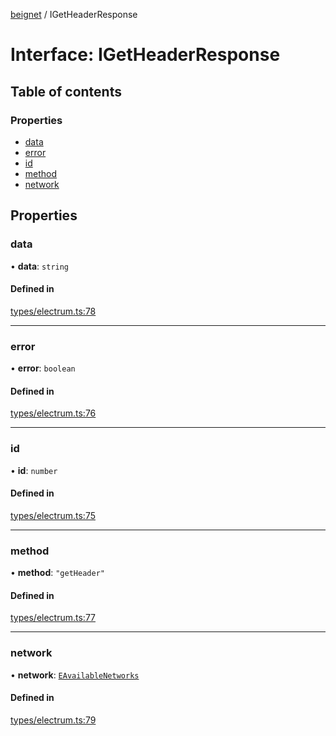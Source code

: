 [beignet](../README.md) / IGetHeaderResponse

# Interface: IGetHeaderResponse

## Table of contents

### Properties

- [data](IGetHeaderResponse.md#data)
- [error](IGetHeaderResponse.md#error)
- [id](IGetHeaderResponse.md#id)
- [method](IGetHeaderResponse.md#method)
- [network](IGetHeaderResponse.md#network)

## Properties

### data

• **data**: `string`

#### Defined in

[types/electrum.ts:78](https://github.com/synonymdev/beignet/blob/8f99086/src/types/electrum.ts#L78)

___

### error

• **error**: `boolean`

#### Defined in

[types/electrum.ts:76](https://github.com/synonymdev/beignet/blob/8f99086/src/types/electrum.ts#L76)

___

### id

• **id**: `number`

#### Defined in

[types/electrum.ts:75](https://github.com/synonymdev/beignet/blob/8f99086/src/types/electrum.ts#L75)

___

### method

• **method**: ``"getHeader"``

#### Defined in

[types/electrum.ts:77](https://github.com/synonymdev/beignet/blob/8f99086/src/types/electrum.ts#L77)

___

### network

• **network**: [`EAvailableNetworks`](../enums/EAvailableNetworks.md)

#### Defined in

[types/electrum.ts:79](https://github.com/synonymdev/beignet/blob/8f99086/src/types/electrum.ts#L79)
